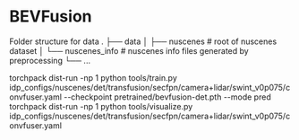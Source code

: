 # BEVFusion

Folder structure for data
.
├── data
│   ├── nuscenes            # root of nuscenes dataset
│   └── nuscenes_info       # nuscenes info files generated by preprocessing
└── ...

torchpack dist-run -np 1 python tools/train.py idp_configs/nuscenes/det/transfusion/secfpn/camera+lidar/swint_v0p075/convfuser.yaml --checkpoint pretrained/bevfusion-det.pth --mode pred 
torchpack dist-run -np 1 python tools/visualize.py idp_configs/nuscenes/det/transfusion/secfpn/camera+lidar/swint_v0p075/convfuser.yaml